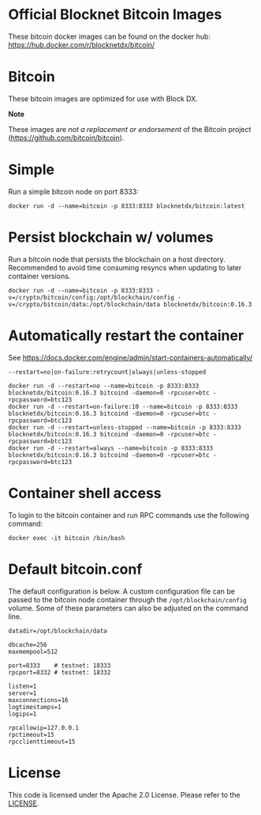 Official Blocknet Bitcoin Images
=================================

These bitcoin docker images can be found on the docker hub: https://hub.docker.com/r/blocknetdx/bitcoin/

Bitcoin
========

These bitcoin images are optimized for use with Block DX.

**Note**

These images are _not a replacement or endorsement_ of the Bitcoin project (https://github.com/bitcoin/bitcoin).


Simple
======

Run a simple bitcoin node on port 8333:
```
docker run -d --name=bitcoin -p 8333:8333 blocknetdx/bitcoin:latest
```


Persist blockchain w/ volumes
=============================

Run a bitcoin node that persists the blockchain on a host directory. Recommended to avoid time consuming resyncs when updating to later container versions.
```
docker run -d --name=bitcoin -p 8333:8333 -v=/crypto/bitcoin/config:/opt/blockchain/config -v=/crypto/bitcoin/data:/opt/blockchain/data blocknetdx/bitcoin:0.16.3
```


Automatically restart the container
===================================

See https://docs.docker.com/engine/admin/start-containers-automatically/ 

`--restart=no|on-failure:retrycount|always|unless-stopped`

```
docker run -d --restart=no --name=bitcoin -p 8333:8333 blocknetdx/bitcoin:0.16.3 bitcoind -daemon=0 -rpcuser=btc -rpcpassword=btc123
docker run -d --restart=on-failure:10 --name=bitcoin -p 8333:8333 blocknetdx/bitcoin:0.16.3 bitcoind -daemon=0 -rpcuser=btc -rpcpassword=btc123
docker run -d --restart=unless-stopped --name=bitcoin -p 8333:8333 blocknetdx/bitcoin:0.16.3 bitcoind -daemon=0 -rpcuser=btc -rpcpassword=btc123
docker run -d --restart=always --name=bitcoin -p 8333:8333 blocknetdx/bitcoin:0.16.3 bitcoind -daemon=0 -rpcuser=btc -rpcpassword=btc123
```


Container shell access
======================

To login to the bitcoin container and run RPC commands use the following command:
```
docker exec -it bitcoin /bin/bash
```


Default bitcoin.conf
=====================

The default configuration is below. A custom configuration file can be passed to the bitcoin node container through the `/opt/blockchain/config` volume. Some of these parameters can also be adjusted on the command line.
```
datadir=/opt/blockchain/data
                             
dbcache=256                  
maxmempool=512               
                             
port=8333    # testnet: 18333
rpcport=8332 # testnet: 18332
                             
listen=1                     
server=1                     
maxconnections=16            
logtimestamps=1              
logips=1                     
                             
rpcallowip=127.0.0.1         
rpctimeout=15                
rpcclienttimeout=15
```


License
=======

This code is licensed under the Apache 2.0 License. Please refer to the [LICENSE](https://github.com/BlocknetDX/dockerimages/blob/master/LICENSE).
